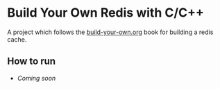 # Build Your Own Redis with C/C++
A project which follows the [build-your-own.org](https://build-your-own.org/redis) book for building a redis cache.

## How to run
- _Coming soon_
